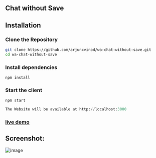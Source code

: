 
## Chat without Save
## Installation

### Clone the Repository

```bash
git clone https://github.com/arjuncvinod/wa-chat-without-save.git
cd wa-chat-without-save
```
### Install dependencies
```console 
npm install
```
### Start the client
```console
npm start
```
```python
The Website will be available at http://localhost:3000
```
### [live demo](https://chatwithoutsave.netlify.app)
## Screenshot:
![image](https://github.com/arjuncvinod/wa-chat-without-save/assets/68469520/97aca38b-0626-4bad-abdc-26ccc1e7b702)

